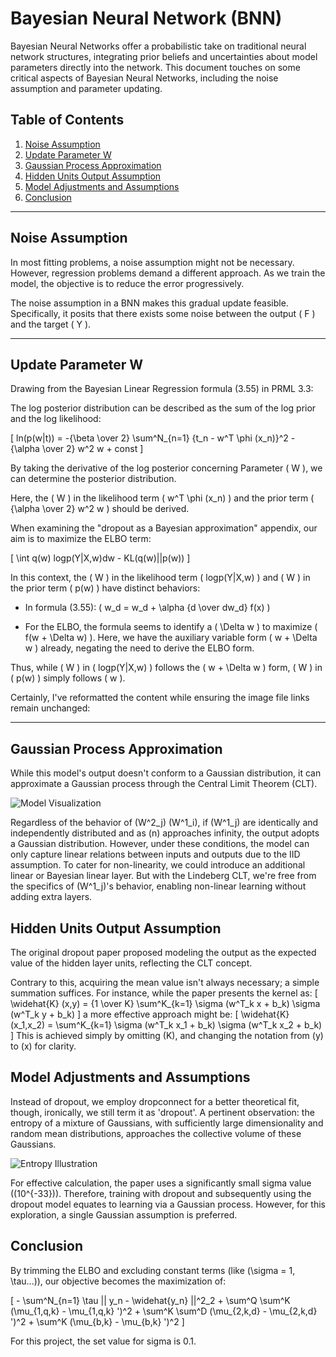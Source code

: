 
# Bayesian Neural Network (BNN)

Bayesian Neural Networks offer a probabilistic take on traditional neural network structures, integrating prior beliefs and uncertainties about model parameters directly into the network. This document touches on some critical aspects of Bayesian Neural Networks, including the noise assumption and parameter updating.

## Table of Contents
1. [Noise Assumption](#noise-assumption)
2. [Update Parameter W](#update-parameter-w)
3. [Gaussian Process Approximation](#gaussian-process-approximation)
4. [Hidden Units Output Assumption](#hidden-units-output-assumption)
5. [Model Adjustments and Assumptions](#model-adjustments-and-assumptions)
6. [Conclusion](#conclusion)
---

## Noise Assumption

In most fitting problems, a noise assumption might not be necessary. However, regression problems demand a different approach. As we train the model, the objective is to reduce the error progressively.

The noise assumption in a BNN makes this gradual update feasible. Specifically, it posits that there exists some noise between the output \( F \) and the target \( Y \).

---

## Update Parameter W

Drawing from the Bayesian Linear Regression formula (3.55) in PRML 3.3:

The log posterior distribution can be described as the sum of the log prior and the log likelihood:

\[ ln(p(w|t)) = -{\beta \over 2} \sum^N_{n=1} {t_n - w^T \phi (x_n)}^2 - {\alpha \over 2} w^2 w + const \]

By taking the derivative of the log posterior concerning Parameter \( W \), we can determine the posterior distribution.

Here, the \( W \) in the likelihood term \( w^T \phi (x_n) \) and the prior term \( {\alpha \over 2} w^2 w \) should be derived.

When examining the "dropout as a Bayesian approximation" appendix, our aim is to maximize the ELBO term:

\[ \int q(w) logp(Y|X,w)dw - KL(q(w)||p(w)) \]

In this context, the \( W \) in the likelihood term \( logp(Y|X,w) \) and \( W \) in the prior term \( p(w) \) have distinct behaviors:

- In formula (3.55): \( w_d = w_d + \alpha {d \over dw_d} f(x) \)
  
- For the ELBO, the formula seems to identify a \( \Delta w \) to maximize \( f(w + \Delta w) \). Here, we have the auxiliary variable form \( w + \Delta w \) already, negating the need to derive the ELBO form.

Thus, while \( W \) in \( logp(Y|X,w) \) follows the \( w + \Delta w \) form, \( W \) in \( p(w) \) simply follows \( w \).

Certainly, I've reformatted the content while ensuring the image file links remain unchanged:

---


## Gaussian Process Approximation

While this model's output doesn't conform to a Gaussian distribution, it can approximate a Gaussian process through the Central Limit Theorem (CLT).

![Model Visualization](https://user-images.githubusercontent.com/24292848/172053919-81ed5d46-58ac-4c32-bbea-f8f7d90a0384.png)

Regardless of the behavior of \(W^2_j\) \(W^1_i\), if \(W^1_j\) are identically and independently distributed and as \(n\) approaches infinity, the output adopts a Gaussian distribution. However, under these conditions, the model can only capture linear relations between inputs and outputs due to the IID assumption. To cater for non-linearity, we could introduce an additional linear or Bayesian linear layer. But with the Lindeberg CLT, we're free from the specifics of \(W^1_j\)'s behavior, enabling non-linear learning without adding extra layers.

## Hidden Units Output Assumption

The original dropout paper proposed modeling the output as the expected value of the hidden layer units, reflecting the CLT concept.

Contrary to this, acquiring the mean value isn't always necessary; a simple summation suffices. For instance, while the paper presents the kernel as:
\[ \widehat{K} (x,y) = {1 \over K} \sum^K_{k=1} \sigma (w^T_k x + b_k) \sigma (w^T_k y + b_k) \]
a more effective approach might be:
\[ \widehat{K} (x_1,x_2) = \sum^K_{k=1} \sigma (w^T_k x_1 + b_k) \sigma (w^T_k x_2 + b_k) \]
This is achieved simply by omitting \(K\), and changing the notation from \(y\) to \(x\) for clarity.

## Model Adjustments and Assumptions

Instead of dropout, we employ dropconnect for a better theoretical fit, though, ironically, we still term it as 'dropout'. A pertinent observation: the entropy of a mixture of Gaussians, with sufficiently large dimensionality and random mean distributions, approaches the collective volume of these Gaussians.

![Entropy Illustration](https://user-images.githubusercontent.com/24292848/172194266-970c554a-c9fb-49aa-9f40-631a9e7ce684.jpeg)

For effective calculation, the paper uses a significantly small sigma value (\(10^{-33}\)). Therefore, training with dropout and subsequently using the dropout model equates to learning via a Gaussian process. However, for this exploration, a single Gaussian assumption is preferred.

## Conclusion

By trimming the ELBO and excluding constant terms (like \(\sigma = 1, \tau...\)), our objective becomes the maximization of:

\[ - \sum^N_{n=1} \tau || y_n - \widehat{y_n} ||^2_2 + \sum^Q \sum^K (\mu_{1,q,k} - \mu_{1,q,k} ')^2 + \sum^K \sum^D (\mu_{2,k,d} - \mu_{2,k,d} ')^2 + \sum^K (\mu_{b,k} - \mu_{b,k} ')^2 \]

For this project, the set value for sigma is 0.1.


